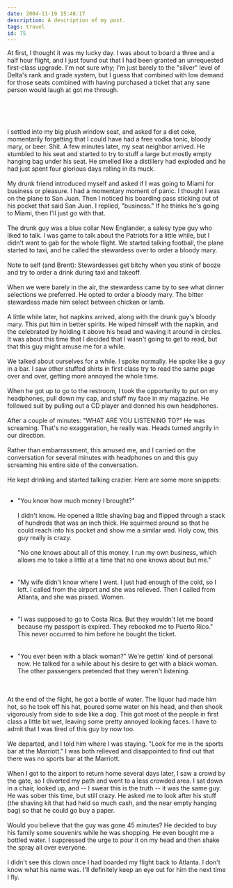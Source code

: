 ```yaml
---
date: 2004-11-19 15:48:17
description: A description of my post.
tags: travel
id: 75
---
```

At first, I thought it was my lucky day.  I was about to board a three and a half hour flight, and I just found out that I had been granted an unrequested first-class upgrade.  I'm not sure why; I'm just barely to the "silver" level of Delta's rank and grade system, but I guess that combined with low demand for those seats combined with having purchased a ticket that any sane person would laugh at got me through.<br />

<!--more--><br /><br /><br />
I settled into my big plush window seat, and asked for a diet coke, momentarily forgetting that I could have had a free vodka tonic, bloody mary, or beer.  Shit.  A few minutes later, my seat neighbor arrived.  He stumbled to his seat and started to try to stuff a large but mostly empty hanging bag under his seat.  He smelled like a distillery had exploded and he had just spent four glorious days rolling in its muck.<br />
<br />
My drunk friend introduced myself and asked if I was going to Miami for business or pleasure.  I had a momentary moment of panic.  I thought I was on the plane to San Juan.  Then I noticed his boarding pass sticking out of his pocket that said San Juan.  I replied, "business."  If he thinks he's going to Miami, then I'll just go with that.<br />
<br />
The drunk guy was a blue collar New Englander, a salesy type guy who liked to talk.  I was game to talk about the Patriots for a little while, but I didn't want to gab for the whole flight.  We started talking football, the plane started to taxi, and he called the stewardess over to order a bloody mary.<br />
<br />
Note to self (and Brent):  Stewardesses get bitchy when you stink of booze and try to order a drink during taxi and takeoff.<br />
<br />
When we were barely in the air, the stewardess came by to see what dinner selections we preferred.  He opted to order a bloody mary.  The bitter stewardess made him select between chicken or lamb.<br />
<br />
A little while later, hot napkins arrived, along with the drunk guy's bloody mary.  This put him in better spirits.  He wiped himself with the napkin, and the celebrated by holding it above his head and waving it around in circles.  It was about this time that I decided that I wasn't going to get to read, but that this guy might amuse me for a while.<br />
<br />
We talked about ourselves for a while.  I spoke normally.  He spoke like a guy in a bar.  I saw other stuffed shirts in first class try to read the same page over and over, getting more annoyed the whole time.<br />
<br />
When he got up to go to the restroom, I took the opportunity to put on my headphones, pull down my cap, and stuff my face in my magazine.  He followed suit by pulling out a CD player and donned his own headphones.<br />
<br />
After a couple of minutes:  "WHAT ARE YOU LISTENING TO?"  He was screaming.  That's no exaggeration, he really was.  Heads turned angrily in our direction.  <br />
<br />
Rather than embarrassment, this amused me, and I carried on the conversation for several minutes with headphones on and this guy screaming his entire side of the conversation.<br />
<br />
He kept drinking and started talking crazier.  Here are some more snippets:<br />
<br />
<ul><li>"You know how much money I brought?"  <br />
<br />
I didn't know.  He opened a little shaving bag and flipped through a stack of hundreds that was an inch thick.  He squirmed around so that he could reach into his pocket and show me a similar wad.  Holy cow, this guy really is crazy.<br />
<br />
"No one knows about all of this money.  I run my own business, which allows me to take a little at a time that no one knows about but me."</li><br />
<br />
<li>"My wife didn't know where I went.  I just had enough of the cold, so I left.  I called from the airport and she was relieved.  Then I called from Atlanta, and she was pissed.  Women.</li><br />
<br />
<li>"I was supposed to go to Costa Rica. But they wouldn't let me board because my passport is expired.  They rebooked me to Puerto Rico."  This never occurred to him before he bought the ticket.</li><br />
<br />
<li>"You ever been with a black woman?"  We're gettin' kind of personal now.  He talked for a while about his desire to get with a black woman.  The other passengers pretended that they weren't listening.</li></ul><br />
<br />
At the end of the flight, he got a bottle of water.  The liquor had made him hot, so he took off his hat, poured some water on his head, and then shook vigorously from side to side like a dog.  This got most of the people in first class a little bit wet, leaving some pretty annoyed looking faces.  I have to admit that I was tired of this guy by now too.<br />
<br />
We departed, and I told him where I was staying.  "Look for me in the sports bar at the Marriott."  I was both relieved and disappointed to find out that there was no sports bar at the Marriott.<br />
<br />
When I got to the airport to return home several days later, I saw a crowd by the gate, so I diverted my path and went to a less crowded area.  I sat down in a chair, looked up, and -- I swear this is the truth -- it was the same guy.  He was sober this time, but still crazy.  He asked me to look after his stuff (the shaving kit that had held so much cash, and the near empty hanging bag) so that he could go buy a paper.<br />
<br />
Would you believe that the guy was gone 45 minutes?  He decided to buy his family some souvenirs while he was shopping.  He even bought me a bottled water.  I suppressed the urge to pour it on my head and then shake the spray all over everyone.<br />
<br />
I didn't see this clown once I had boarded my flight back to Atlanta.  I don't know what his name was.  I'll definitely keep an eye out for him the next time I fly.<br />
<br />

